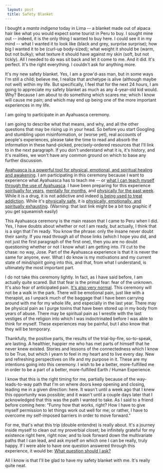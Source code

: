 ```yaml
---
 layout: post
 title: Safety Blanket
---
```


I bought a *manta indigena* today in Lima -- a blanket made out of alpaca hair like what you would expect some tourist in Peru to buy. I sought mine out -- indeed, it is the only thing I wanted to buy here. I could see it in my mind -- what I wanted it to look like (black and grey, surprise surprise); how big I wanted it to be (curl-up body-sized); what weight it should be (warm, but not bulky); what texture it should have against my skin (soft, but not tickly). All I needed to do was sit back and let it come to me. And it did. It's perfect. It's the right everything. I couldn't ask for anything more.

It's my new safety blanket. Yes, I am a grow'd-ass man, but in some ways I'm still a child; believe me, I realize that archetype is alive (although maybe not well) within my life. But specifically, I feel that for the next 24 hours, I am going to appreciate my safety blanket as much as any 4-year-old kid would. Why? Because I am about to do something which scares me; which I know will cause me pain; and which may end up being one of the more important experiences in my life.

I am going to participate in an Ayahuasca ceremony.

I am going to describe what that means, and why, and all the other questions that may be rising up in your head. So before
you start Googling and stumbling upon misinformation, or (worse yet), real accounts of people's experiences, please take the time to read and absorb the information in these hand-picked, precisely-ordered resources that I'll link to in the next paragraph. If you don't understand what it is, it's history, and it's realities, we won't have any common ground on which to base any further discussion.

[Ayahuasca is a powerful tool for physical, emotional, and spiritual healing and awakening](http://www.know-thyself.org/ayahuasca.html). I am participating in this ceremony because I want to experience what Ayahuasca has to teach me -- or [what I can teach myself through the use of Ayahuasca](http://www.biopark.org/peru/ayatherapy.html). I have been preparing for this experience [spiritually for years](http://blawg.konreu.com/2011/03/09/quantum-zen/), [mentally for months](http://blawg.konreu.com/2012/12/19/the-day/), and [physically for the past week](http://www.biopark.org/peru/sqcleansing-01.html). While it is a drug, it is not addictive and indeed [is being used to treat addiction](http://www.foxnews.com/health/2011/07/25/psychedelics-for-drug-addiction/). While it's [physically safe](http://www.biopark.org/peru/Ayamed-precautions.html), it is [physically, emotionally, and spiritually exhausting](http://www.warriorpoet.us/2012/07/11/double-dragon-a-return-to-ayahuasca/). (Warning: that last link might be a bit too graphic if you get squeamish easily)

This Ayahuasca ceremony is the main reason that I came to Peru when I did. Yes, I have doubts about whether or not I am ready, but actually, I think that is a sign that I'm ready. You know the phrase: only the insane never doubt their sanity. If you read through all of those links (which I hope you did, and not just the first paragraph of the first one), then you are no doubt questioning whether or not I know what I am getting into. I'll cut to the chase: no way, Jose. Part of the Ayahuasca experience is that it is never the same for anyone, ever. What I do know is my motivations and my current state of mind/spirit going into this, and that, from what I understand, is ultimately the most important part.

I do not take this ceremony lightly. In fact, as I have said before, I am actually quite scared. But that fear is the primal fear: fear of the unknown. It's also fear of anticipated pain. [It's also very normal](https://www.youtube.com/watch?v=H8Ra7cVkUoE). This ceremony will not be a walk in the park. There will be emotional pain, just like with a therapist, as I unpack much of the baggage that I have been carrying around with me for my whole life, and especially in the last year. There may be physical pain as I purge toxins that have been stored up in my body from years of abuse. There may be spiritual pain as I wrestle with the last vestiges of the religion into which I was indoctrinated before I was able to think for myself. These experiences may be painful, but I also know that they will be temporary.

Thankfully, the positive parts, the results of the trial-by-fire, so-to-speak, are lasting. A healthier, happier me who has met parts of himself that he never knew existed. Stories and lessons of the connectedness which I know to be True, but which I yearn to feel in my heart and to live every day. New and refreshing perspectives on life and my purpose in it. These are my intentions going into this ceremony. I wish to be a better, more-fulfilled me in order to be a part of a better, more-fulfilled Earth / Human Experience.

I know that this is the right timing for me, partially because of the way-leads-to-way path that I'm on where doors keep opening and closing, leading me in a given direction: here. It wasn't until a week ago that I knew this opportunity was possible; and it wasn't until a couple days later that I acknowledged that this was the path I wanted to take. As I said to a friend before coming here: "Funny how that works, right? How I have to give myself permission to let things work out well for me; or rather, I have to overcome my self-imposed barriers in order to move forward."

For me, that's what this trip (double entendre) is really about. It's a journey inside myself to clean out my proverbial closet; be infinitely grateful for my existence right here, right now; and to look forward down the multivariate paths that I can lead, and ask myself on which one I can be really, truly happy. If I were able to have one question answered through this experience, it would be: [What question should I ask?](http://www.skeptictank.org/files/aj/42.htm)

All I know is that I'll be glad to have my safety blanket with me. It's really quite neat.







